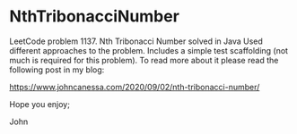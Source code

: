 # NthTribonacciNumber
LeetCode problem 1137. Nth Tribonacci Number solved in Java
Used different approaches to the problem.
Includes a simple test scaffolding (not much is required for this problem).
To read more about it please read the following post in my blog:

https://www.johncanessa.com/2020/09/02/nth-tribonacci-number/

Hope you enjoy;

John
